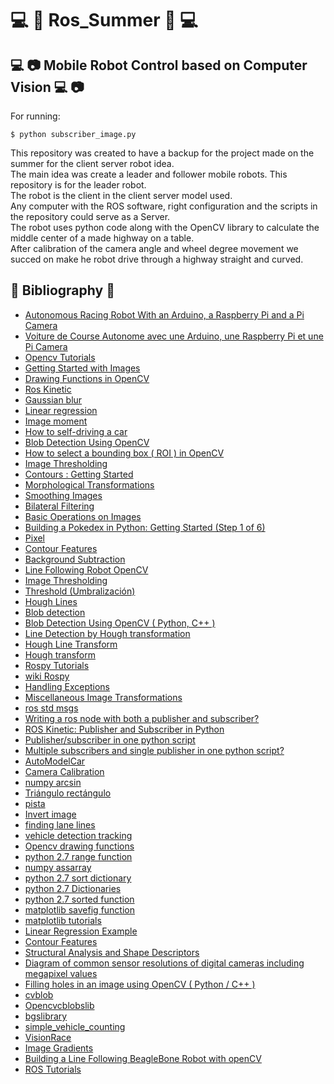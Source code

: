 # :computer: :school: Ros_Summer :school: :computer:
## :computer: :camera: Mobile Robot Control based on Computer Vision :computer: :camera:
For running:

    $ python subscriber_image.py

This repository was created to have a backup for the project made on the summer for the client server robot idea.  
The main idea was create a leader and follower mobile robots. This repository is for the leader robot.  
The robot is the client in the client server model used.  
Any computer with the ROS software, right configuration and the scripts in the repository could serve as a Server.  
The robot uses python code along with the OpenCV library to calculate the middle center of a made highway on a table.  
After calibration of the camera angle and wheel degree movement we succed on make he robot drive through a highway straight and curved.  


##  :closed_book: Bibliography :closed_book:

* [Autonomous Racing Robot With an Arduino, a Raspberry Pi and a Pi Camera](https://becominghuman.ai/autonomous-racing-robot-with-an-arduino-a-raspberry-pi-and-a-pi-camera-3e72819e1e63)
* [Voiture de Course Autonome avec une Arduino, une Raspberry Pi et une Pi Camera](http://enstar.ensta-paristech.fr/blog/public/racing_car/)
* [Opencv Tutorials](https://docs.opencv.org/3.0-beta/doc/py_tutorials/py_tutorials.html)
* [Getting Started with Images](https://docs.opencv.org/3.0-beta/doc/py_tutorials/py_gui/py_image_display/py_image_display.html#py-display-image)
* [Drawing Functions in OpenCV](https://docs.opencv.org/3.0-beta/doc/py_tutorials/py_gui/py_drawing_functions/py_drawing_functions.html#drawing-circle)
* [Ros Kinetic](http://wiki.ros.org/ROS/Tutorials)
* [Gaussian blur](https://en.wikipedia.org/wiki/Gaussian_blur)
* [Linear regression](https://en.wikipedia.org/wiki/Linear_regression)
* [Image moment](https://en.wikipedia.org/wiki/Image_moment)
* [How to self-driving a car](https://medium.com/@maxdeutsch/how-to-build-a-self-driving-car-in-one-month-d52df48f5b07)
* [Blob Detection Using OpenCV](https://www.learnopencv.com/blob-detection-using-opencv-python-c/)
* [How to select a bounding box ( ROI ) in OpenCV](https://www.learnopencv.com/how-to-select-a-bounding-box-roi-in-opencv-cpp-python/)
* [Image Thresholding ](https://docs.opencv.org/3.4/d7/d4d/tutorial_py_thresholding.html)
* [Contours : Getting Started ](https://docs.opencv.org/3.1.0/d4/d73/tutorial_py_contours_begin.html)
* [Morphological Transformations](https://docs.opencv.org/3.0-beta/doc/py_tutorials/py_imgproc/py_morphological_ops/py_morphological_ops.html)
* [Smoothing Images](http://opencv-python-tutroals.readthedocs.io/en/latest/py_tutorials/py_imgproc/py_filtering/py_filtering.html)
* [Bilateral Filtering](http://eric-yuan.me/bilateral-filtering/)
* [Basic Operations on Images](https://docs.opencv.org/3.0-beta/doc/py_tutorials/py_core/py_basic_ops/py_basic_ops.html)
* [Building a Pokedex in Python: Getting Started (Step 1 of 6)](https://www.pyimagesearch.com/2014/03/10/building-pokedex-python-getting-started-step-1-6/)
* [Pixel](https://en.wikipedia.org/wiki/Pixel)
* [Contour Features ](https://docs.opencv.org/3.1.0/dd/d49/tutorial_py_contour_features.html)
* [Background Subtraction ](https://docs.opencv.org/3.1.0/db/d5c/tutorial_py_bg_subtraction.html)
* [Line Following Robot OpenCV](https://www.youtube.com/watch?v=ZC4VUt1I5FI)
* [Image Thresholding ](https://docs.opencv.org/3.4/d7/d4d/tutorial_py_thresholding.html)
* [Threshold (Umbralización)](https://sites.google.com/site/cg05procesamientodeimagenes/home/threshold-umbralizacion)
* [Hough Lines](http://tomaszkacmajor.pl/index.php/2017/06/05/hough-lines-transform-explained/)
* [Blob detection](https://en.wikipedia.org/wiki/Blob_detection)
* [Blob Detection Using OpenCV ( Python, C++ )](https://www.learnopencv.com/blob-detection-using-opencv-python-c/)
* [Line Detection by Hough transformation](http://web.ipac.caltech.edu/staff/fmasci/home/astro_refs/HoughTrans_lines_09.pdf)
* [Hough Line Transform](http://opencv-python-tutroals.readthedocs.io/en/latest/py_tutorials/py_imgproc/py_houghlines/py_houghlines.html)
* [Hough transform](https://en.wikipedia.org/wiki/Hough_transform)
* [Rospy Tutorials ](http://wiki.ros.org/rospy/Tutorials)
* [wiki Rospy](http://wiki.ros.org/rospy)
* [Handling Exceptions](https://docs.python.org/2/tutorial/errors.html)
* [Miscellaneous Image Transformations](https://docs.opencv.org/3.4.0/d7/d1b/group__imgproc__misc.html#gae8a4a146d1ca78c626a53577199e9c57)
* [ros std msgs](http://wiki.ros.org/std_msgs)
* [Writing a ros node with both a publisher and subscriber?](https://stackoverflow.com/questions/40508651/writing-a-ros-node-with-both-a-publisher-and-subscriber)
* [ROS Kinetic: Publisher and Subscriber in Python](https://www.intorobotics.com/ros-kinetic-publisher-and-subscriber-in-python/)
* [Publisher/subscriber in one python script](https://answers.ros.org/question/107326/publishersubscriber-in-one-python-script/)
* [Multiple subscribers and single publisher in one python script?](https://answers.ros.org/question/232216/multiple-subscribers-and-single-publisher-in-one-python-script/)
* [AutoModelCar](https://github.com/AutoModelCar)
* [Camera Calibration](http://opencv-python-tutroals.readthedocs.io/en/latest/py_tutorials/py_calib3d/py_calibration/py_calibration.html)
* [numpy arcsin](https://docs.scipy.org/doc/numpy/reference/generated/numpy.arcsin.html)
* [Triángulo rectángulo](https://www.euston96.com/triangulo-rectangulo/#Razones_trigonometricas)
* [pista](https://docs.google.com/document/d/1q-K8pu57OpQ6AiiPMbjmD3GK2mx1vsmY24aZUyWVn00/edit)
* [Invert image](https://stackoverflow.com/questions/19580102/inverting-image-in-python-with-opencv)
* [finding lane lines](https://github.com/naokishibuya/car-finding-lane-lines)
* [vehicle detection tracking](https://github.com/galenballew/SDC-Lane-and-Vehicle-Detection-Tracking)
* [Opencv drawing functions](https://docs.opencv.org/2.4/modules/core/doc/drawing_functions.html#line)
* [python 2.7 range function](https://docs.python.org/2/library/functions.html#range)
* [numpy assarray](https://docs.scipy.org/doc/numpy/reference/generated/numpy.asarray.html)
* [python 2.7 sort dictionary](https://stackoverflow.com/questions/613183/how-do-i-sort-a-dictionary-by-value)
* [python 2.7 Dictionaries](https://www.python-course.eu/dictionaries.php)
* [python 2.7 sorted function](https://www.programiz.com/python-programming/methods/built-in/sorted)
* [matplotlib savefig function](https://matplotlib.org/api/_as_gen/matplotlib.pyplot.savefig.html)
* [matplotlib tutorials](https://matplotlib.org/tutorials/index.html)
* [Linear Regression Example](http://scikit-learn.org/stable/auto_examples/linear_model/plot_ols.html)
* [Contour Features](https://docs.opencv.org/3.1.0/dd/d49/tutorial_py_contour_features.html)
* [Structural Analysis and Shape Descriptors](https://docs.opencv.org/3.4/d3/dc0/group__imgproc__shape.html#gacb413ddce8e48ff3ca61ed7cf626a366)
* [Diagram of common sensor resolutions of digital cameras including megapixel values](https://en.wikipedia.org/wiki/Pixel#/media/File:Sensoraufl%C3%B6sungen.svg)
* [Filling holes in an image using OpenCV ( Python / C++ )](https://www.learnopencv.com/filling-holes-in-an-image-using-opencv-python-c/)
* [cvblob](https://code.google.com/archive/p/cvblob/)
* [Opencvcblobslib](http://opencvblobslib.github.io/opencvblobslib/)
* [bgslibrary](https://github.com/andrewssobral/bgslibrary#bgslibrary)
* [simple_vehicle_counting](https://github.com/andrewssobral/simple_vehicle_counting)
* [VisionRace](https://github.com/CRM-UAM/VisionRace)
* [Image Gradients](https://docs.opencv.org/3.1.0/d5/d0f/tutorial_py_gradients.html)
* [Building a Line Following BeagleBone  Robot with openCV](http://einsteiniumstudios.com/beaglebone-opencv-line-following-robot.html)
* [ROS Tutorials ](http://wiki.ros.org/ROS/Tutorials)
